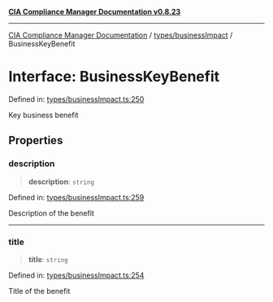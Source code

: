 [**CIA Compliance Manager Documentation v0.8.23**](../../../README.md)

***

[CIA Compliance Manager Documentation](../../../modules.md) / [types/businessImpact](../README.md) / BusinessKeyBenefit

# Interface: BusinessKeyBenefit

Defined in: [types/businessImpact.ts:250](https://github.com/Hack23/cia-compliance-manager/blob/55488ba3ac0003e4435eb3634b6ab6e9b8b05a9b/src/types/businessImpact.ts#L250)

Key business benefit

## Properties

### description

> **description**: `string`

Defined in: [types/businessImpact.ts:259](https://github.com/Hack23/cia-compliance-manager/blob/55488ba3ac0003e4435eb3634b6ab6e9b8b05a9b/src/types/businessImpact.ts#L259)

Description of the benefit

***

### title

> **title**: `string`

Defined in: [types/businessImpact.ts:254](https://github.com/Hack23/cia-compliance-manager/blob/55488ba3ac0003e4435eb3634b6ab6e9b8b05a9b/src/types/businessImpact.ts#L254)

Title of the benefit
